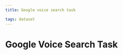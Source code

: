 ```yaml
---
title: Google voice search task

tags: dataset 
---
```


# Google Voice Search Task


















